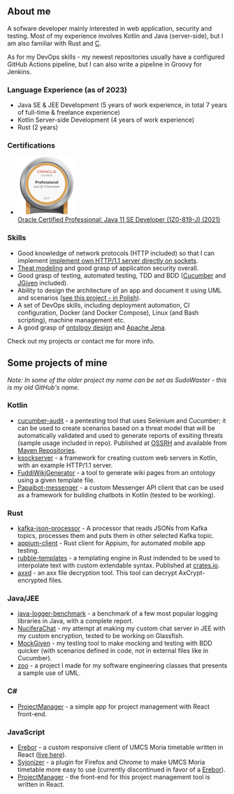 ## About me

A sofware developer mainly interested in web application, security and testing. Most of my experience involves Kotlin and Java (server-side), but I am also familiar with Rust and [C](https://github.com/multicatch/FLAME-interpreter).

As for my DevOps skills - my newest repositories usually have a configured GitHub Actions pipeline, but I can also write a pipeline in Groovy for Jenkins.

### Language Experience (as of 2023)

* Java SE & JEE Development (5 years of work experience, in total 7 years of full-time & freelance experience)
* Kotlin Server-side Development (4 years of work experience)
* Rust (2 years)

### Certifications

* [![Oracle Certified Professional badge](oracle-certified-professional-java-se-11-developer.png)](https://www.credly.com/badges/b3aded34-b15a-44c7-9125-3f7600eca6a4/public_url) \
[Oracle Certified Professional: Java 11 SE Developer (1Z0-819-J) (2021)](https://www.credly.com/badges/b3aded34-b15a-44c7-9125-3f7600eca6a4/public_url)

### Skills

* Good knowledge of network protocols (HTTP included) so that I can implement [implement own HTTP/1.1 server directly on sockets](https://github.com/multicatch/ksockserver).
* [Theat modeling](https://github.com/multicatch/cucumber-audit/blob/master/doc/SampleThreadModel.md) and good grasp of application security overall.
* Good grasp of testing, automated testing, TDD and BDD ([Cucumber](https://github.com/multicatch/cucumber-audit) and [JGiven](https://github.com/multicatch/MockGiven) included).
* Ability to design the architecture of an app and document it using UML and scenarios ([see this project - in Polish](https://github.com/multicatch/zoo)).
* A set of DevOps skills, including deployment automation, CI configuration, Docker (and Docker Compose), Linux (and Bash scripting), machine management etc.
* A good grasp of [ontology design](https://github.com/multicatch/FuddiOntology) and [Apache Jena](https://github.com/multicatch/FuddiWikiGenerator).

Check out my projects or contact me for more info.

## Some projects of mine

*Note: In some of the older project my name can be set as SudoWaster - this is my old GitHub's name.*

### Kotlin

* [cucumber-audit](https://github.com/multicatch/cucumber-audit) - a pentesting tool that uses Selenium and Cucumber; it can be used to create scenarios based on a threat model that will be automatically validated and used to generate reports of exsiting threats (sample usage included in repo). Published at [OSSRH](https://oss.sonatype.org/#nexus-search;gav~io.github.multicatch~cucumber-audit*~~~) and available from [Maven Repositories](https://mvnrepository.com/artifact/io.github.multicatch).
* [ksockserver](https://github.com/multicatch/ksockserver) - a framework for creating custom web servers in Kotlin, with an example HTTP/1.1 server.
* [FuddiWikiGenerator](https://github.com/multicatch/FuddiWikiGenerator) - a tool to generate wiki pages from an ontology using a given template file.
* [Papajbot-messenger](https://github.com/multicatch/Papajbot-messenger) - a custom Messenger API client that can be used as a framework for building chatbots in Kotlin (tested to be working).

### Rust 

* [kafka-json-processor](https://github.com/multicatch/kafka-json-processor) - A processor that reads JSONs from Kafka topics, processes them and puts them in other selected Kafka topic. 
* [appium-client](https://github.com/multicatch/kafka-json-processor) - Rust client for Appium, for automated mobile app testing. 
* [rubble-templates](https://github.com/multicatch/rubble-rs) - a templating engine in Rust indended to be used to interpolate text with custom extendable syntax. Published at [crates.io](https://crates.io/crates/rubble-templates).
* [axxd](https://github.com/multicatch/axxd) - an axx file decryption tool. This tool can decrypt AxCrypt-encrypted files.

### Java/JEE

* [java-logger-benchmark](https://github.com/multicatch/java-logger-benchmark) - a benchmark of a few most popular logging libraries in Java, with a complete report.
* [NuciferaChat](https://github.com/multicatch/Nucifera-Chat) - my attempt at making my custom chat server in JEE with my custom encryption, tested to be working on Glassfish.
* [MockGiven](https://github.com/multicatch/MockGiven) - my testing tool to make mocking and testing with BDD quicker (with scenarios defined in code, not in external files like in Cucumber).
* [zoo](https://github.com/multicatch/zoo) - a project I made for my software engineering classes that presents a sample use of UML.

### C#

* [ProjectManager](https://github.com/multicatch/ProjectManager) - a simple app for project management with React front-end.

### JavaScript

* [Erebor](https://github.com/multicatch/Erebor) - a custom responsive client of UMCS Moria timetable written in React ([live here](https://erebor.vpcloud.eu/)).
* [Syjonizer](https://github.com/multicatch/Syjonizer) - a plugin for Firefox and Chrome to make UMCS Moria timetable more easy to use (currently discontinued in favor of a [Erebor](https://github.com/multicatch/Erebor)).
* [ProjectManager](https://github.com/multicatch/ProjectManager) - the front-end for this project management tool is written in React.

